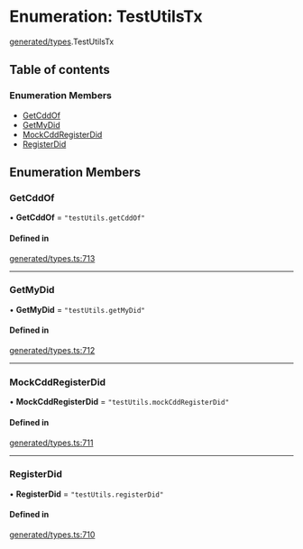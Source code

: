 # Enumeration: TestUtilsTx

[generated/types](../wiki/generated.types).TestUtilsTx

## Table of contents

### Enumeration Members

- [GetCddOf](../wiki/generated.types.TestUtilsTx#getcddof)
- [GetMyDid](../wiki/generated.types.TestUtilsTx#getmydid)
- [MockCddRegisterDid](../wiki/generated.types.TestUtilsTx#mockcddregisterdid)
- [RegisterDid](../wiki/generated.types.TestUtilsTx#registerdid)

## Enumeration Members

### GetCddOf

• **GetCddOf** = ``"testUtils.getCddOf"``

#### Defined in

[generated/types.ts:713](https://github.com/PolymeshAssociation/polymesh-sdk/blob/07a4c5b0/src/generated/types.ts#L713)

___

### GetMyDid

• **GetMyDid** = ``"testUtils.getMyDid"``

#### Defined in

[generated/types.ts:712](https://github.com/PolymeshAssociation/polymesh-sdk/blob/07a4c5b0/src/generated/types.ts#L712)

___

### MockCddRegisterDid

• **MockCddRegisterDid** = ``"testUtils.mockCddRegisterDid"``

#### Defined in

[generated/types.ts:711](https://github.com/PolymeshAssociation/polymesh-sdk/blob/07a4c5b0/src/generated/types.ts#L711)

___

### RegisterDid

• **RegisterDid** = ``"testUtils.registerDid"``

#### Defined in

[generated/types.ts:710](https://github.com/PolymeshAssociation/polymesh-sdk/blob/07a4c5b0/src/generated/types.ts#L710)
